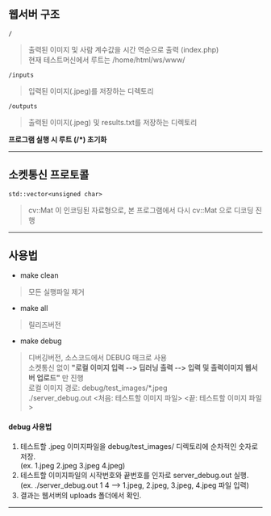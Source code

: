 ## 웹서버 구조
    /
> 출력된 이미지 및 사람 계수값을 시간 역순으로 출력 (index.php)   
> 현재 테스트머신에서 루트는 /home/html/ws/www/

    /inputs
> 입력된 이미지(.jpeg)를 저장하는 디렉토리

    /outputs
> 출력된 이미지(.jpeg) 및 results.txt를 저장하는 디렉토리

**프로그램 실행 시 루트 (/*) 초기화**

---------------------------------------------------------------

## 소켓통신 프로토콜
    std::vector<unsigned char>
> cv::Mat 이 인코딩된 자료형으로, 본 프로그램에서 다시 cv::Mat 으로 디코딩 진행

---------------------------------------------------------------
## 사용법

* make clean
> 모든 실행파일 제거

* make all
> 릴리즈버전

* make debug
> 디버깅버전, 소스코드에서 DEBUG 매크로 사용   
> 소켓통신 없이 **"로컬 이미지 입력 --> 딥러닝 출력 --> 입력 및 출력이미지 웹서버 업로드"** 만 진행   
> 로컬 이미지 경로: debug/test_images/*.jpeg   
> ./server_debug.out <처음: 테스트할 이미지 파일> <끝: 테스트할 이미지 파일>   

#### debug 사용법
1. 테스트할 .jpeg 이미지파일을 debug/test_images/ 디렉토리에 순차적인 숫자로 저장.   
  (ex. 1.jpeg 2.jpeg 3.jpeg 4.jpeg)
2. 테스트할 이미지파일의 시작번호와 끝번호를 인자로 server_debug.out 실행.   
  (ex. ./server_debug.out 1 4  -->  1.jpeg, 2.jpeg, 3.jpeg, 4.jpeg 파일 입력)
3. 결과는 웹서버의 uploads 폴더에서 확인.   

--------------------------------------------------------------
